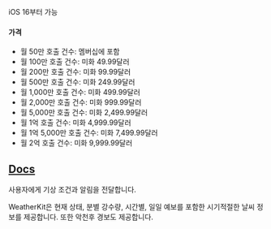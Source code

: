 iOS 16부터 가능

#### 가격
- 월 50만 호출 건수: 멤버십에 포함
- 월 100만 호출 건수: 미화 49.99달러
- 월 200만 호출 건수: 미화 99.99달러
- 월 500만 호출 건수: 미화 249.99달러
- 월 1,000만 호출 건수: 미화 499.99달러
- 월 2,000만 호출 건수: 미화 999.99달러
- 월 5,000만 호출 건수: 미화 2,499.99달러
- 월 1억 호출 건수: 미화 4,999.99달러
- 월 1억 5,000만 호출 건수: 미화 7,499.99달러
- 월 2억 호출 건수: 미화 9,999.99달러

## [Docs](https://developer.apple.com/documentation/weatherkit/)
사용자에게 기상 조건과 알림을 전달합니다.

WeatherKit은 현재 상태, 분별 강수량, 시간별, 일일 예보를 포함한 시기적절한 날씨 정보를 제공합니다. 또한 악천후 경보도 제공합니다.